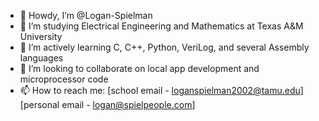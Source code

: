 - 👋 Howdy, I’m @Logan-Spielman
- 👀 I’m studying Electrical Engineering and Mathematics at Texas A&M University
- 🌱 I’m actively learning C, C++, Python, VeriLog, and several Assembly languages
- 💞️ I’m looking to collaborate on local app development and microprocessor code
- 📫 How to reach me: [school email - loganspielman2002@tamu.edu] [personal email - logan@spielpeople.com]

<!---
Logan-Spielman/Logan-Spielman is a ✨ special ✨ repository because its `README.md` (this file) appears on your GitHub profile.
You can click the Preview link to take a look at your changes.
--->
